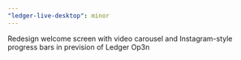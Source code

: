 ```yaml
---
"ledger-live-desktop": minor
---
```


Redesign welcome screen with video carousel and Instagram-style progress bars in prevision of Ledger Op3n
